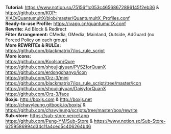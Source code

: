 **Tutorial:** https://www.notion.so/75156f1c053c46568672896145f2eb36 & https://github.com/KOP-XIAO/QuantumultX/blob/master/QuantumultX_Profiles.conf  
**Ready-to-use Profile:** https://ivapp.cn/quantumultX.conf  
**Rewrite:** Ad Block & Redirect  
**Filter Arrangement:** CMedia, GMedia, Mainland, Outside, AdGuard (no Forced Policy on each group)  
**More REWRITEs & RULEs:**  
https://github.com/blackmatrix7/ios_rule_script  
**More icons:**  
https://github.com/Koolson/Qure  
https://github.com/shoujiqiyuan/PVSZforQuanX  
https://github.com/erdongchanyo/icon  
https://github.com/Orz-3/mini  
https://github.com/blackmatrix7/ios_rule_script/tree/master/icon  
https://github.com/shoujiqiyuan/DaisyforQuanX  
https://github.com/Orz-3/face  
**Boxjs:** http://boxjs.com & http://boxjs.net  
https://chavyleung.gitbook.io/boxjs/ & https://github.com/chavyleung/scripts/tree/master/box/rewrite  
**Sub-store:** https://sub-store.vercel.app  
https://github.com/Peng-YM/Sub-Store & https://www.notion.so/Sub-Store-6259586994d34c11a4ced5c406264b46  
